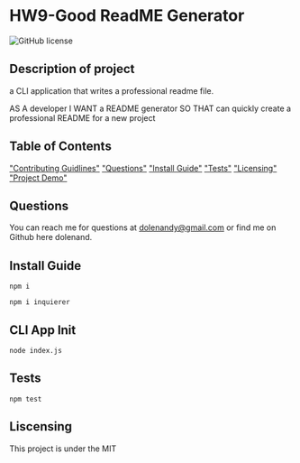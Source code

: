 # HW9-Good ReadME Generator
  ![GitHub license](https://img.shields.io/badge/license-MIT-blue.svg)
  ## Description of project
  a CLI application that writes a professional readme file. 

AS A developer
I WANT a README generator
SO THAT can quickly create a professional README for a new project

  ## Table of Contents
  ["Contributing Guidlines"](#contributing-guidlines)
  ["Questions"](#questions)
  ["Install Guide"](#install-guide)
  ["Tests"](#tests)
  ["Licensing"](#licnesing)
  ["Project Demo"]()
  
  ## Questions
  You can reach me for questions at dolenandy@gmail.com or find me on Github here dolenand.

  ## Install Guide
  ```
  npm i
  ```
  ```
  npm i inquierer
  ```
  ## CLI App Init
  ```
  node index.js
  ```
  ## Tests
```
npm test
```
  ## Liscensing
  This project is under the MIT
